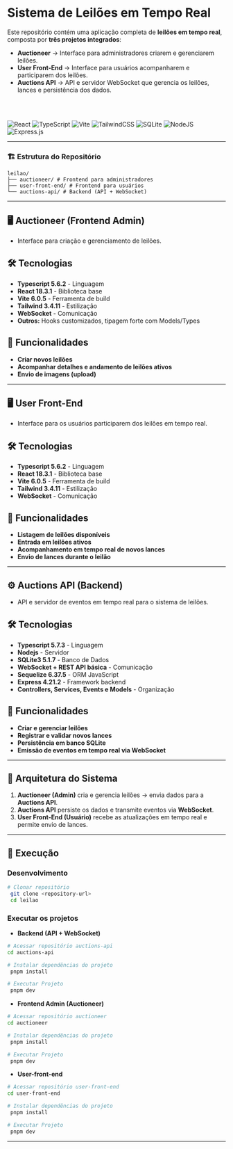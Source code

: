 # Sistema de Leilões em Tempo Real

Este repositório contém uma aplicação completa de **leilões em tempo real**, composta por **três projetos integrados**:

- **Auctioneer** → Interface para administradores criarem e gerenciarem leilões.
- **User Front-End** → Interface para usuários acompanharem e participarem dos leilões.
- **Auctions API** → API e servidor WebSocket que gerencia os leilões, lances e persistência dos dados.

<br>
<br>

![React](https://img.shields.io/badge/react-%2320232a.svg?style=for-the-badge&logo=react&logoColor=%2361DAFB)
![TypeScript](https://img.shields.io/badge/typescript-%23007ACC.svg?style=for-the-badge&logo=typescript&logoColor=white)
![Vite](https://img.shields.io/badge/vite-%23646CFF.svg?style=for-the-badge&logo=vite&logoColor=white)
![TailwindCSS](https://img.shields.io/badge/tailwindcss-%2338B2AC.svg?style=for-the-badge&logo=tailwind-css&logoColor=white)
![SQLite](https://img.shields.io/badge/sqlite-%2307405e.svg?style=for-the-badge&logo=sqlite&logoColor=white)
![NodeJS](https://img.shields.io/badge/node.js-6DA55F?style=for-the-badge&logo=node.js&logoColor=white)
![Express.js](https://img.shields.io/badge/express.js-%23404d59.svg?style=for-the-badge&logo=express&logoColor=%2361DAFB)

---

### 🏗️ Estrutura do Repositório

```
leilao/
├── auctioneer/ # Frontend para administradores
├── user-front-end/ # Frontend para usuários
└── auctions-api/ # Backend (API + WebSocket)
```

---

## 🖥️ **Auctioneer (Frontend Admin)**

- Interface para criação e gerenciamento de leilões.

## 🛠️ Tecnologias

- **Typescript 5.6.2** - Linguagem
- **React 18.3.1** - Biblioteca base
- **Vite 6.0.5** - Ferramenta de build
- **Tailwind 3.4.11** - Estilização
- **WebSocket** - Comunicação
- **Outros:** Hooks customizados, tipagem forte com Models/Types

## 🚀 Funcionalidades

- **Criar novos leilões**
- **Acompanhar detalhes e andamento de leilões ativos**
- **Envio de imagens (upload)**

---

## 🖥️ **User Front-End**

- Interface para os usuários participarem dos leilões em tempo real.

## 🛠️ Tecnologias

- **Typescript 5.6.2** - Linguagem
- **React 18.3.1** - Biblioteca base
- **Vite 6.0.5** - Ferramenta de build
- **Tailwind 3.4.11** - Estilização
- **WebSocket** - Comunicação

## 🚀 Funcionalidades

- **Listagem de leilões disponíveis**
- **Entrada em leilões ativos**
- **Acompanhamento em tempo real de novos lances**
- **Envio de lances durante o leilão**

---

## ⚙️ **Auctions API (Backend)**

- API e servidor de eventos em tempo real para o sistema de leilões.

## 🛠️ Tecnologias

- **Typescript 5.7.3** - Linguagem
- **Nodejs** - Servidor
- **SQLite3 5.1.7** - Banco de Dados
- **WebSocket + REST API básica** - Comunicação
- **Sequelize 6.37.5** - ORM JavaScript
- **Express 4.21.2** - Framework backend
- **Controllers, Services, Events e Models** - Organização

## 🚀 Funcionalidades

- **Criar e gerenciar leilões**
- **Registrar e validar novos lances**
- **Persistência em banco SQLite**
- **Emissão de eventos em tempo real via WebSocket**

---

## 🔗 Arquitetura do Sistema

1. **Auctioneer (Admin)** cria e gerencia leilões → envia dados para a **Auctions API**.
2. **Auctions API** persiste os dados e transmite eventos via **WebSocket**.
3. **User Front-End (Usuário)** recebe as atualizações em tempo real e permite envio de lances.

---

## 🚀 Execução

### Desenvolvimento

```bash
# Clonar repositório
 git clone <repository-url>
 cd leilao

```

### Executar os projetos

- **Backend (API + WebSocket)**

```bash
# Acessar repositório auctions-api
cd auctions-api

# Instalar dependências do projeto
 pnpm install

# Executar Projeto
 pnpm dev
```

- **Frontend Admin (Auctioneer)**

```bash
# Acessar repositório auctioneer
cd auctioneer

# Instalar dependências do projeto
 pnpm install

# Executar Projeto
 pnpm dev
```

- **User-front-end**

```bash
# Acessar repositório user-front-end
cd user-front-end

# Instalar dependências do projeto
 pnpm install

# Executar Projeto
 pnpm dev
```

---
